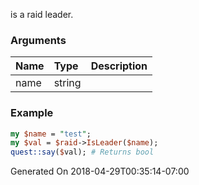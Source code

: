 is a raid leader.
### Arguments
**Name**|**Type**|**Description**
:---|:---|:---
name|string|

### Example

```perl
my $name = "test";
my $val = $raid->IsLeader($name);
quest::say($val); # Returns bool
```


Generated On 2018-04-29T00:35:14-07:00